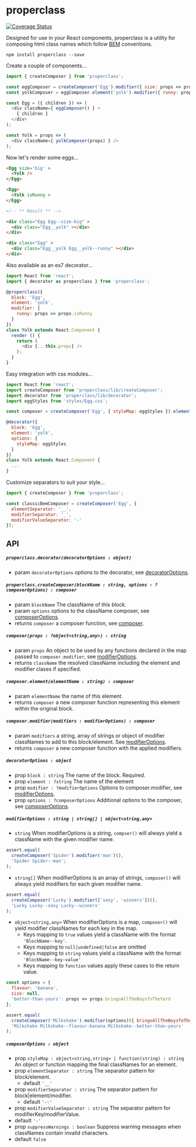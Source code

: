 # properclass

[![Coverage Status](https://coveralls.io/repos/github/StickyCube/properclass/badge.svg?branch=master)](https://coveralls.io/github/StickyCube/properclass?branch=master)

Designed for use in your React components, properclass is a utility for composing html class names which follow [BEM](https://en.bem.info/methodology/key-concepts/) conventions.

```
npm install properclass --save
```

Create a couple of components...
```javascript
import { createComposer } from 'properclass';

const eggComposer = createComposer('Egg').modifier({ size: props => props.size });
const yolkComposer = eggComposer.element('yolk').modifier({ runny: props => props.isRunny })

const Egg = ({ children }) => (
  <div className={ eggComposer() } >
    { children }
  </div>
);

const Yolk = props => (
  <div className={ yolkComposer(props) } />
);
```

Now let's render some eggs...
```html
<Egg size='big' >
  <Yolk />
</Egg>

<Egg>
  <Yolk isRunny >
</Egg>

<!-- ** Result ** -->

<div class="Egg Egg--size-big" >
  <div class="Egg__yolk" ></div>
</div>

<div class="Egg" >
  <div class="Egg__yolk Egg__yolk--runny" ></div>
</div>

```

Also available as an es7 decorator...
```javascript
import React from 'react';
import { decorator as properclass } from 'properclass';

@properclass({
  block: 'Egg',
  element: 'yolk',
  modifier: {
    runny: props => props.isRunny
  }
})
class Yolk extends React.Component {
  render () {
    return (
      <div {...this.props} />
    );
  }
}
```

Easy integration with css modules...

```javascript
import React from 'react';
import createComposer from 'properclass/lib/createComposer';
import decorator from 'properclass/lib/decorator';
import eggStyles from 'styles/Egg.css';

const composer = createComposer('Egg', { styleMap: eggStyles }).element('yolk');

@decorator({
  block: 'Egg',
  element: 'yolk',
  options: {
    styleMap: eggStyles
  }
})
class Yolk extends React.Component {
  ...
}
```

Customize separators to suit your style...
```javascript
import { createComposer } from 'properclass';

const classicBemComposer = createComposer('Egg', {
  elementSeparator: '__',
  modifierSeparator: '_',
  modifierValueSeparator: '-'
});
```

## API

##### `properclass.decorator(decoratorOptions : object)`
- param `decoratorOptions` options to the decorator, see [decoratorOptions](#decoratoroptions--object).


##### `properclass.createComposer(blockName : string, options : ?composerOptions) : composer`
- param `blockName` The className of this block.
- param `options` options to the className composer, see [composerOptions](#composeroptions--object).
- returns `composer` a composer function, see [composer](#composerprops--objectstringany--string).

##### `composer(props : ?object<string,any>) : string`
- param `props` An object to be used by any functions declared in the map passed to `composer.modifier`, see [modifierOptions](modifieroptions--string--string--objectstringany).
- returns `className` the resolved className including the element and modifier clases if specified.

##### `composer.element(elementName : string) : composer`
- param `elementName` the name of this element.
- returns `composer` a new composer function representing this element within the original block.

##### `composer.modifier(modifiers : modifierOptions) : composer`
- param `modifiers` a string, array of strings or object of modifier classNames to add to this block/element. See [modifierOptions](modifieroptions--string--string--objectstringany).
- returns `composer` a new composer function with the applied modifiers.

##### `decoratorOptions : object`
- prop `block : string` The name of the block. Required.
- prop `element : ?string` The name of the element
- prop `modifier : ?modifierOptions` Options to composer.modifier, see [modifierOptions](modifieroptions--string--string--objectstringany).
- prop `options : ?composerOptions` Additional options to the composer, see [composerOptions](#composeroptions--object).

##### `modifierOptions : string | string[] | object<string,any>`
- `string` When modifierOptions is a string, `compser()` will always yield a className with the given modifier name.

```javascript
assert.equal(
  createComposer('Spider').modifier('man')(),
  'Spider Spider--man';
);
```

- `string[]` When modifierOptions is an array of strings, `composer()` will always yield modifiers for each given modifier name.

```javascript
assert.equal(
  createComposer('Lucky').modifier(['sexy', 'winners'])(),
  'Lucky Lucky--sexy Lucky--winners'
);
```

- `object<string,any>` When modifierOptions is a map, `composer()` will yield modifier classNames for each key in the map.
  - Keys mapping to `true` values yield a className with the format `'BlockName--key'`.
  - Keys mapping to `null|undefined|false` are omitted
  - Keys mapping to `string` values yield a className with the format `'BlockName--key-value'`
  - Keys mapping to `function` values apply these cases to the return value.

```javascript
const options = {
  flavour: 'banana',
  size: null,
  'better-than-yours': props => props.bringsAllTheBoysToTheYard
};

assert.equal(
  createComposer('Milkshake').modifier(options)({ bringsAllTheBoysToTheYard: true }),
  'Milkshake Milkshake--flavour-banana Milkshake--better-than-yours'
);
```

##### `composerOptions : object`
- prop `styleMap : object<string,string> | function(string) : string` An object or function mapping the final classNames for an element.
- prop `elementSeparator : string` The separator pattern for block/element.
  - default `'__'`
- prop `modifierSeparator : string` The separator pattern for block|element/modifier.
  - default `'--'`
- prop `modifierValueSeparator : string` The separator pattern for modifierKey/modifierValue.
 - default `'-'`
- prop `suppressWarnings : boolean` Suppress warning messages when classNames contain invalid characters.
 - default `false`
